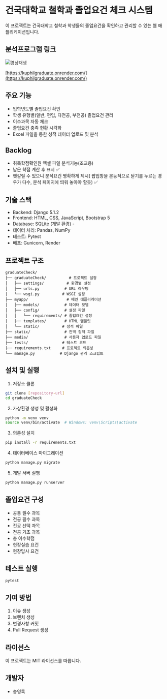 # 건국대학교 철학과 졸업요건 체크 시스템

이 프로젝트는 건국대학교 철학과 학생들의 졸업요건을 확인하고 관리할 수 있는 웹 애플리케이션입니다.


## 분석프로그램 링크
![영상재생](https://github.com/user-attachments/assets/bd59b191-de4f-4697-b764-4b79ef4ea7ae)

[https://kuphilgraduate.onrender.com/](https://kuphilgraduate.onrender.com/)

## 주요 기능

- 입학년도별 졸업요건 확인
- 학생 유형별(일반, 편입, 다전공, 부전공) 졸업요건 관리
- 이수과목 자동 체크
- 졸업요건 충족 현황 시각화
- Excel 파일을 통한 성적 데이터 업로드 및 분석

## Backlog
- 취득학점확인원 엑셀 파일 분석기능(조교용)
- 남은 학점 계산 후 표시 ✅
- 헷갈릴 수 있으니 분석요건 명확하게 제시( 팝업창을 본능적으로 닫기를 누르는 경우가 다수, 분석 페이지에 띄워 놓아야 할듯) ✅

## 기술 스택

- Backend: Django 5.1.2
- Frontend: HTML, CSS, JavaScript, Bootstrap 5
- Database: SQLite (개발 환경) - 
- 데이터 처리: Pandas, NumPy
- 테스트: Pytest
- 배포: Gunicorn, Render

## 프로젝트 구조

```
graduateCheck/
├── graduateCheck/          # 프로젝트 설정
│   ├── settings/          # 환경별 설정
│   ├── urls.py           # URL 라우팅
│   └── wsgi.py          # WSGI 설정
├── myapp/                 # 메인 애플리케이션
│   ├── models/           # 데이터 모델
│   ├── config/           # 설정 파일
│   │   └── requirements/ # 졸업요건 설정
│   ├── templates/        # HTML 템플릿
│   └── static/          # 정적 파일
├── static/               # 전역 정적 파일
├── media/                # 사용자 업로드 파일
├── tests/               # 테스트 코드
├── requirements.txt     # 프로젝트 의존성
└── manage.py           # Django 관리 스크립트
```

## 설치 및 실행

1. 저장소 클론
```bash
git clone [repository-url]
cd graduateCheck
```

2. 가상환경 생성 및 활성화
```bash
python -m venv venv
source venv/bin/activate  # Windows: venv\Scripts\activate
```

3. 의존성 설치
```bash
pip install -r requirements.txt
```

4. 데이터베이스 마이그레이션
```bash
python manage.py migrate
```

5. 개발 서버 실행
```bash
python manage.py runserver
```

## 졸업요건 구성

- 공통 필수 과목
- 전공 필수 과목
- 전공 선택 과목
- 전공 기초 과목
- 총 이수학점
- 현장실습 요건
- 현장답사 요건

## 테스트 실행

```bash
pytest
```

## 기여 방법

1. 이슈 생성
2. 브랜치 생성
3. 변경사항 커밋
4. Pull Request 생성

## 라이선스

이 프로젝트는 MIT 라이선스를 따릅니다.

## 개발자

- 송영록
